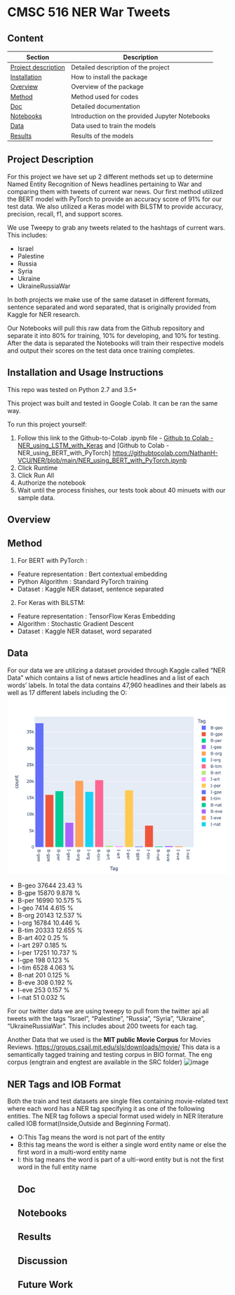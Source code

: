 # CMSC 516 NER War Tweets

## Content

| Section | Description |
|-|-|
| [Project description](#project_description) | Detailed description of the project |
| [Installation](#installation_instructions) | How to install the package |
| [Overview](#overview) | Overview of the package |
| [Method](#method) | Method used for codes |
| [Doc](#doc) |  Detailed documentation |
| [Notebooks](#notebooks) | Introduction on the provided Jupyter Notebooks |
| [Data](#data) | Data used to train the models |
| [Results](#results) | Results of the models |

## Project Description
For this project we have set up 2 different methods set up to determine Named Entity Recognition of News headlines pertaining to War and comparing them with tweets of current war news. Our first method utilized the BERT model with PyTorch to provide an accuracy score of 91% for our test data. We also utilized a Keras model with BiLSTM to provide accuracy, precision, recall, f1, and support scores.

We use Tweepy to grab any tweets related to the hashtags of current wars. This includes:
- Israel
- Palestine
- Russia
- Syria
- Ukraine
- UkraineRussiaWar

In both projects we make use of the same dataset in different formats, sentence separated and word separated, that is originally provided from Kaggle for NER research.

Our Notebooks will pull this raw data from the Github repository and separate it into 80% for training, 10% for developing, and 10% for testing. After the data is separated the Notebooks will train their respective models and output their scores on the test data once training completes.


## Installation and Usage Instructions
This repo was tested on Python 2.7 and 3.5+ 

This project was built and tested in Google Colab. It can be ran the same way. 

To run this project yourself:
1. Follow this link to the Github-to-Colab .ipynb file - [Github to Colab - NER_using_LSTM_with_Keras](https://githubtocolab.com/NathanH-VCU/NER/blob/main/NER_using_LSTM_with_Keras.ipynb) and [Github to Colab - NER_using_BERT_with_PyTorch] https://githubtocolab.com/NathanH-VCU/NER/blob/main/NER_using_BERT_with_PyTorch.ipynb
2. Click Runtime
3. Click Run All
4. Authorize the notebook
5. Wait until the process finishes, our tests took about 40 minuets with our sample data.

## Overview


## Method
1. For BERT with PyTorch : 
-	Feature representation : Bert contextual embedding
-	Python Algorithm : Standard PyTorch training
-	Dataset : Kaggle NER dataset, sentence separated
2. For Keras with BiLSTM:
- Feature representation : TensorFlow Keras Embedding
- Algorithm : Stochastic Gradient Descent
- Dataset : Kaggle NER dataset, word separated


## Data
For our data we are utilizing a dataset provided through Kaggle called “NER Data” which contains a list of news article headlines and a list of each words’ labels. In total the data contains 47,960 headlines and their labels as well as 17 different labels including the O:
![plot histogram of tags](https://github.com/NathanH-VCU/NER/raw/main/src/assets/newplot.png)

- B-geo 	 37644 	 23.43 %
- B-gpe 	 15870 	 9.878 %
- B-per 	 16990 	 10.575 %
- I-geo 	 7414 	 4.615 %
- B-org 	 20143 	 12.537 %
- I-org 	 16784 	 10.446 %
- B-tim 	 20333 	 12.655 %
- B-art 	 402 	   0.25 %
- I-art 	 297 	   0.185 %
- I-per 	 17251 	 10.737 %
- I-gpe 	 198 	   0.123 %
- I-tim 	 6528 	 4.063 %
- B-nat 	 201 	   0.125 %
- B-eve 	 308 	   0.192 %
- I-eve 	 253 	   0.157 %
- I-nat 	 51 	   0.032 %

For our twitter data we are using tweepy to pull from the twitter api all tweets with the tags “Israel”, “Palestine”, “Russia”, “Syria”, “Ukraine”, “UkraineRussiaWar”. This includes about 200 tweets for each tag.

Another Data that we used is the <strong>MIT public Movie Corpus</strong> for Movies Reviews. 
https://groups.csail.mit.edu/sls/downloads/movie/ 
This data is a semantically tagged training and testing corpus in BIO format. The eng corpus (engtrain and engtest are available in the SRC folder)
![image](https://user-images.githubusercontent.com/83011466/204407413-0953b61d-11fe-4e41-af4d-f6f4b11330cd.png)

<h2>NER Tags and IOB Format  </h2>
  
  <p>
  Both the train and test datasets are single files containing movie-related text where each word has a NER tag specifying it as one of the following entities.
The NER tag follows a special format used widely in NER literature called IOB format(Inside,Outside and Beginning Format).
  <ul>
    <li>O:This Tag means the word is not part of the entity  </li>
    <li>B:this tag means the word is either a single word entity name or else the first word in a multi-word entity name</li>
    <li>I: this tag means the word is part of a ulti-word entity but is not the first word in the full entity name  </li>
</p>

## Doc


## Notebooks


## Results


## Discussion


## Future Work

